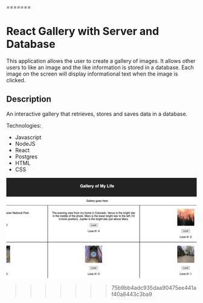 
=======
# React Gallery with Server and Database

This application allows the user to create a gallery of images. It allows other users to like an image and the like information is stored in a database. Each image on the screen will display informational text when the image is clicked. 

## Description

An interactive gallery that retrieves, stores and saves data in a database.

Technologies:

- Javascript
- NodeJS
- React
- Postgres
- HTML
- CSS

<img src="public/images/Screen Shot 2021-05-04 at 9.13.31 AM.png" />


>>>>>>> 75b9bb4adc935daa90475ee441af40a8443c3ba9
